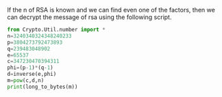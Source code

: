 If the n of RSA is known and we can find even one of the factors, then we can decrypt the message of rsa using the following script.

```py
from Crypto.Util.number import *
n=3240340324348240233
p=3804273792473893
q=239483048902
e=65537
c=347230470394311
phi=(p-1)*(q-1)
d=inverse(e,phi)
m=pow(c,d,n)
print(long_to_bytes(m))
```
